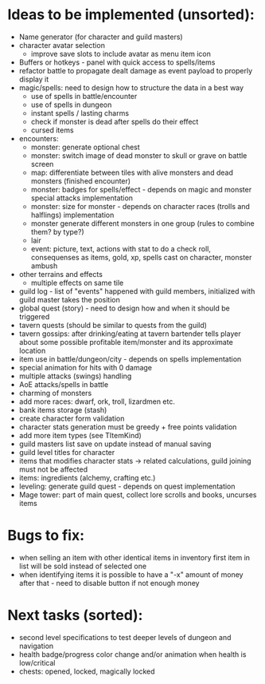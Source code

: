 # Ideas to be implemented (unsorted):

- Name generator (for character and guild masters)
- character avatar selection
  - improve save slots to include avatar as menu item icon
- Buffers or hotkeys - panel with quick access to spells/items
- refactor battle to propagate dealt damage as event payload to properly display it
- magic/spells: need to design how to structure the data in a best way
  - use of spells in battle/encounter
  - use of spells in dungeon
  - instant spells / lasting charms
  - check if monster is dead after spells do their effect
  - cursed items
- encounters:
  - monster: generate optional chest
  - monster: switch image of dead monster to skull or grave on battle screen
  - map: differentiate between tiles with alive monsters and dead monsters (finished encounter)
  - monster: badges for spells/effect - depends on magic and monster special attacks implementation
  - monster: size for monster - depends on character races (trolls and halflings) implementation
  - monster generate different monsters in one group (rules to combine them? by type?)
  - lair
  - event: picture, text, actions with stat to do a check roll, consequenses as items, gold, xp, spells cast on character, monster ambush
- other terrains and effects
  - multiple effects on same tile
- guild log - list of "events" happened with guild members, initialized with guild master takes the position
- global quest (story) - need to design how and when it should be triggered
- tavern quests (should be similar to quests from the guild)
- tavern gossips: after drinking/eating at tavern bartender tells player about some possible profitable item/monster and its approximate location
- item use in battle/dungeon/city - depends on spells implementation
- special animation for hits with 0 damage
- multiple attacks (swings) handling
- AoE attacks/spells in battle
- charming of monsters
- add more races: dwarf, ork, troll, lizardmen etc.
- bank items storage (stash)
- create character form validation
- character stats generation must be greedy + free points validation
- add more item types (see TItemKind)
- guild masters list save on update instead of manual saving
- guild level titles for character
- items that modifies character stats -> related calculations, guild joining must not be affected
- items: ingredients (alchemy, crafting etc.)
- leveling: generate guild quest - depends on quest implementation
- Mage tower: part of main quest, collect lore scrolls and books, uncurses items

# Bugs to fix:

- when selling an item with other identical items in inventory first item in list will be sold instead of selected one
- when identifying items it is possible to have a "-x" amount of money after that - need to disable button if not enough money

# Next tasks (sorted):

- second level specifications to test deeper levels of dungeon and navigation
- health badge/progress color change and/or animation when health is low/critical
- chests: opened, locked, magically locked
